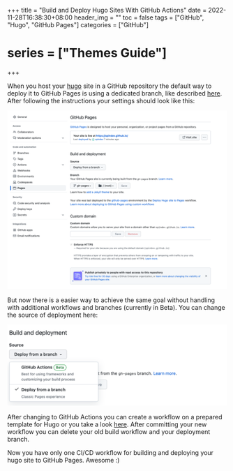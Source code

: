 +++
title = "Build and Deploy Hugo Sites With GitHub Actions"
date = 2022-11-28T16:38:30+08:00
header_img = ""
toc = false
tags = ["GitHub", "Hugo", "GitHub Pages"]
categories = ["GitHub"]
# series = ["Themes Guide"]
+++

When you host your [hugo](https://gohugo.io) site in a GitHub repository the default way to deploy it to GitHub Pages is using a dedicated branch, like described [here](https://gohugo.io/hosting-and-deployment/hosting-on-github/). After following the instructions your settings should look like this:

![](deploy-from-branch.png)

But now there is a easier way to achieve the same goal without handling with additional workflows and branches (currently in Beta). You can change the source of deployment here:

![](2022-11-28-21-32-00.png)

After changing to GitHub Actions you can create a workflow on a prepared template for Hugo or you take a look [here](https://github.com/spindev/spindev.github.io/blob/main/.github/workflows/hugo.yml). After committing your new workflow you can delete your old build workflow and your deployment branch. 

Now you have only one CI/CD workflow for building and deploying your hugo site to GitHub Pages. Awesome :)